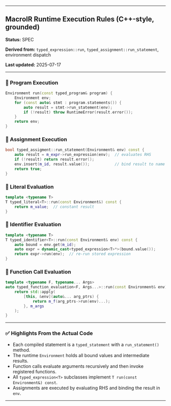 
---

## MacroIR Runtime Execution Rules (C++-style, grounded)

**Status:** SPEC

**Derived from:** `typed_expression::run`, `typed_assignment::run_statement`, environment dispatch

**Last updated:** 2025-07-17

---
### 🔹 Program Execution


```cpp
Environment run(const typed_program& program) {
    Environment env;
    for (const auto& stmt : program.statements()) {
        auto result = stmt->run_statement(env);
        if (!result) throw RuntimeError(result.error());
    }
    return env;
}
```

### 🔹 Assignment Execution

```cpp
bool typed_assigment::run_statement(Environment& env) const {
    auto result = m_expr->run_expression(env);  // evaluates RHS
    if (!result) return result.error();
    env.insert(m_id, result.value());           // bind result to name
    return true;
}
```

### 🔹 Literal Evaluation

```cpp
template <typename T>
T typed_literal<T>::run(const Environment&) const {
    return m_value;  // constant result
}
```

### 🔹 Identifier Evaluation

```cpp
template <typename T>
T typed_identifier<T>::run(const Environment& env) const {
    auto bound = env.get(m_id);
    auto expr = dynamic_cast<typed_expression<T>*>(bound.value());
    return expr->run(env);  // re-run stored expression
}
```

### 🔹 Function Call Evaluation

```cpp
template <typename F, typename... Args>
auto typed_function_evaluation<F, Args...>::run(const Environment& env) const {
    return std::apply(
        [this, &env](auto&... arg_ptrs) {
            return m_f(arg_ptrs->run(env)...);
        }, m_args
    );
}
```

---

### ✅ Highlights From the Actual Code

* Each compiled statement is a `typed_statement` with a `run_statement()` method.
* The runtime `Environment` holds all bound values and intermediate results.
* Function calls evaluate arguments recursively and then invoke registered functions.
* All `typed_expression<T>` subclasses implement `T run(const Environment&) const`.
* Assignments are executed by evaluating RHS and binding the result in `env`.

---

           
